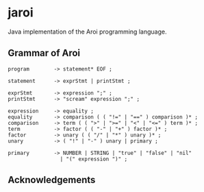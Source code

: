 # jaroi

Java implementation of the Aroi programming language.



## Grammar of Aroi

```
program        -> statement* EOF ;

statement      -> exprStmt | printStmt ;

exprStmt       -> expression ";" ;
printStmt      -> "scream" expression ";" ; 
        
expression     -> equality ;
equality       -> comparison ( ( "!=" | "==" ) comparison )* ;
comparison     -> term ( ( ">" | ">=" | "<" | "<=" ) term )* ;
term           -> factor ( ( "-" | "+" ) factor )* ;
factor         -> unary ( ( "/" | "*" ) unary )* ;
unary          -> ( "!" | "-" ) unary | primary ;

primary        -> NUMBER | STRING | "true" | "false" | "nil"
                 | "(" expression ")" ;
```


## Acknowledgements

